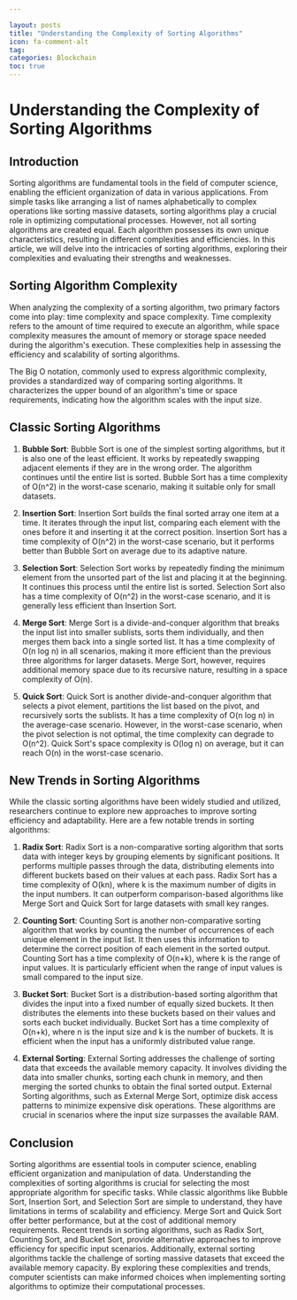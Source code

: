```yaml
---

layout: posts
title: "Understanding the Complexity of Sorting Algorithms"
icon: fa-comment-alt
tag:      
categories: Blockchain
toc: true
---
```




# Understanding the Complexity of Sorting Algorithms

## Introduction

Sorting algorithms are fundamental tools in the field of computer science, enabling the efficient organization of data in various applications. From simple tasks like arranging a list of names alphabetically to complex operations like sorting massive datasets, sorting algorithms play a crucial role in optimizing computational processes. However, not all sorting algorithms are created equal. Each algorithm possesses its own unique characteristics, resulting in different complexities and efficiencies. In this article, we will delve into the intricacies of sorting algorithms, exploring their complexities and evaluating their strengths and weaknesses.

## Sorting Algorithm Complexity

When analyzing the complexity of a sorting algorithm, two primary factors come into play: time complexity and space complexity. Time complexity refers to the amount of time required to execute an algorithm, while space complexity measures the amount of memory or storage space needed during the algorithm's execution. These complexities help in assessing the efficiency and scalability of sorting algorithms.

The Big O notation, commonly used to express algorithmic complexity, provides a standardized way of comparing sorting algorithms. It characterizes the upper bound of an algorithm's time or space requirements, indicating how the algorithm scales with the input size.

## Classic Sorting Algorithms

1. **Bubble Sort**:
Bubble Sort is one of the simplest sorting algorithms, but it is also one of the least efficient. It works by repeatedly swapping adjacent elements if they are in the wrong order. The algorithm continues until the entire list is sorted. Bubble Sort has a time complexity of O(n^2) in the worst-case scenario, making it suitable only for small datasets.

2. **Insertion Sort**:
Insertion Sort builds the final sorted array one item at a time. It iterates through the input list, comparing each element with the ones before it and inserting it at the correct position. Insertion Sort has a time complexity of O(n^2) in the worst-case scenario, but it performs better than Bubble Sort on average due to its adaptive nature.

3. **Selection Sort**:
Selection Sort works by repeatedly finding the minimum element from the unsorted part of the list and placing it at the beginning. It continues this process until the entire list is sorted. Selection Sort also has a time complexity of O(n^2) in the worst-case scenario, and it is generally less efficient than Insertion Sort.

4. **Merge Sort**:
Merge Sort is a divide-and-conquer algorithm that breaks the input list into smaller sublists, sorts them individually, and then merges them back into a single sorted list. It has a time complexity of O(n log n) in all scenarios, making it more efficient than the previous three algorithms for larger datasets. Merge Sort, however, requires additional memory space due to its recursive nature, resulting in a space complexity of O(n).

5. **Quick Sort**:
Quick Sort is another divide-and-conquer algorithm that selects a pivot element, partitions the list based on the pivot, and recursively sorts the sublists. It has a time complexity of O(n log n) in the average-case scenario. However, in the worst-case scenario, when the pivot selection is not optimal, the time complexity can degrade to O(n^2). Quick Sort's space complexity is O(log n) on average, but it can reach O(n) in the worst-case scenario.

## New Trends in Sorting Algorithms

While the classic sorting algorithms have been widely studied and utilized, researchers continue to explore new approaches to improve sorting efficiency and adaptability. Here are a few notable trends in sorting algorithms:

1. **Radix Sort**:
Radix Sort is a non-comparative sorting algorithm that sorts data with integer keys by grouping elements by significant positions. It performs multiple passes through the data, distributing elements into different buckets based on their values at each pass. Radix Sort has a time complexity of O(kn), where k is the maximum number of digits in the input numbers. It can outperform comparison-based algorithms like Merge Sort and Quick Sort for large datasets with small key ranges.

2. **Counting Sort**:
Counting Sort is another non-comparative sorting algorithm that works by counting the number of occurrences of each unique element in the input list. It then uses this information to determine the correct position of each element in the sorted output. Counting Sort has a time complexity of O(n+k), where k is the range of input values. It is particularly efficient when the range of input values is small compared to the input size.

3. **Bucket Sort**:
Bucket Sort is a distribution-based sorting algorithm that divides the input into a fixed number of equally sized buckets. It then distributes the elements into these buckets based on their values and sorts each bucket individually. Bucket Sort has a time complexity of O(n+k), where n is the input size and k is the number of buckets. It is efficient when the input has a uniformly distributed value range.

4. **External Sorting**:
External Sorting addresses the challenge of sorting data that exceeds the available memory capacity. It involves dividing the data into smaller chunks, sorting each chunk in memory, and then merging the sorted chunks to obtain the final sorted output. External Sorting algorithms, such as External Merge Sort, optimize disk access patterns to minimize expensive disk operations. These algorithms are crucial in scenarios where the input size surpasses the available RAM.

## Conclusion

Sorting algorithms are essential tools in computer science, enabling efficient organization and manipulation of data. Understanding the complexities of sorting algorithms is crucial for selecting the most appropriate algorithm for specific tasks. While classic algorithms like Bubble Sort, Insertion Sort, and Selection Sort are simple to understand, they have limitations in terms of scalability and efficiency. Merge Sort and Quick Sort offer better performance, but at the cost of additional memory requirements. Recent trends in sorting algorithms, such as Radix Sort, Counting Sort, and Bucket Sort, provide alternative approaches to improve efficiency for specific input scenarios. Additionally, external sorting algorithms tackle the challenge of sorting massive datasets that exceed the available memory capacity. By exploring these complexities and trends, computer scientists can make informed choices when implementing sorting algorithms to optimize their computational processes.